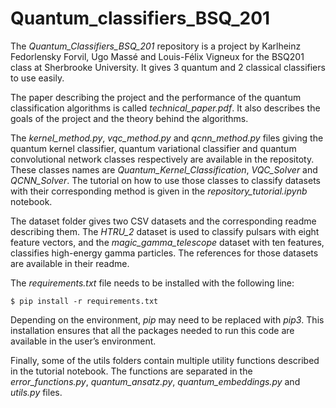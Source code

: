 # Quantum_classifiers_BSQ_201

The *Quantum_Classifiers_BSQ_201* repository is a project by Karlheinz Fedorlensky Forvil, Ugo Massé and Louis-Félix Vigneux for the BSQ201 class at Sherbrooke University. It gives 3 quantum and 2 classical classifiers to use easily.

The paper describing the project and the performance of the quantum classification algorithms is called *technical_paper.pdf*. It also describes the goals of the project and the theory behind the algorithms.

The *kernel_method.py*, *vqc_method.py* and *qcnn_method.py* files giving the quantum kernel classifier, quantum variational classifier and quantum convolutional network classes respectively are available in the repositoty.  These classes names are *Quantum_Kernel_Classification*, *VQC_Solver* and *QCNN_Solver*. The tutorial on how to use those classes to classify datasets with their corresponding method is given in the *repository_tutorial.ipynb* notebook.

The dataset folder gives two CSV datasets and the corresponding readme describing them. The *HTRU_2* dataset is used to classify pulsars with eight feature vectors, and the *magic_gamma_telescope* dataset with ten features, classifies high-energy gamma particles. The references for those datasets are available in their readme. 

The *requirements.txt* file needs to be installed with the following line: 
```
$ pip install -r requirements.txt
```

Depending on the environment, *pip* may need to be replaced with *pip3*. This installation ensures that all the packages needed to run this code are available in the user’s environment.

Finally, some of the utils folders contain multiple utility functions described in the tutorial notebook. The functions are separated in the *error_functions.py*, *quantum_ansatz.py*, *quantum_embeddings.py* and *utils.py* files. 


